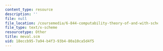```yaml
---
content_type: resource
description: ''
file: null
file_location: /coursemedia/6-844-computability-theory-of-and-with-scheme-spring-2003/18eccb957a94b4f393b480a10ca5d4f5_meval.scm
file_type: text/x-scheme
resourcetype: Other
title: meval.scm
uid: 18eccb95-7a94-b4f3-93b4-80a10ca5d4f5
---
```

